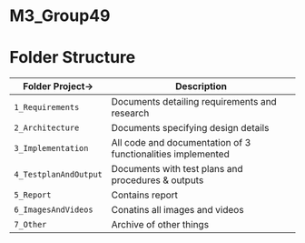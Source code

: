 # M3_Group49

# Folder Structure
Folder Project->| Description
-------------------| -----------------------------------------
`1_Requirements`   | Documents detailing requirements and research
`2_Architecture`   | Documents specifying design details
`3_Implementation` | All code and documentation of 3 functionalities implemented
`4_TestplanAndOutput`| Documents with test plans and procedures & outputs
`5_Report`      | Contains report
`6_ImagesAndVideos` | Conatins all images and videos
`7_Other`      | Archive of other things
